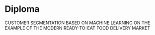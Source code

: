# Diploma
CUSTOMER SEGMENTATION BASED ON MACHINE LEARNING ON THE EXAMPLE OF THE MODERN READY-TO-EAT FOOD DELIVERY MARKET
